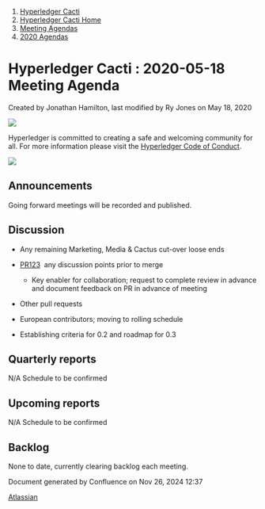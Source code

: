 1. [Hyperledger Cacti](index.html)
2. [Hyperledger Cacti Home](Hyperledger-Cacti-Home_20414469.html)
3. [Meeting Agendas](Meeting-Agendas_20414488.html)
4. [2020 Agendas](2020-Agendas_20414504.html)

# Hyperledger Cacti : 2020-05-18 Meeting Agenda

Created by Jonathan Hamilton, last modified by Ry Jones on May 18, 2020

![](https://wiki.hyperledger.org/download/attachments/2392771/welcome.png?version=2&modificationDate=1572450107000&api=v2)

Hyperledger is committed to creating a safe and welcoming community for all. For more information please visit the [Hyperledger Code of Conduct](https://lf-hyperledger.atlassian.net/wiki/spaces/HYP/pages/19595281/Hyperledger+Code+of+Conduct).

![](https://wiki.hyperledger.org/download/attachments/29034696/Antitrustnotice.png?version=1&modificationDate=1581695654000&api=v2)

## Announcements

Going forward meetings will be recorded and published.  

## Discussion

- Any remaining Marketing, Media &amp; Cactus cut-over loose ends
- [PR123](https://github.com/hyperledger/cactus/pull/123)  any discussion points prior to merge
  
  - Key enabler for collaboration; request to complete review in advance and document feedback on PR in advance of meeting
- Other pull requests
- European contributors; moving to rolling schedule
- Establishing criteria for 0.2 and roadmap for 0.3

## Quarterly reports

N/A Schedule to be confirmed

## Upcoming reports

N/A Schedule to be confirmed

## Backlog

None to date, currently clearing backlog each meeting.

Document generated by Confluence on Nov 26, 2024 12:37

[Atlassian](http://www.atlassian.com/)
